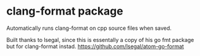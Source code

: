 # clang-format package

Automatically runs clang-format on cpp source files when saved.

Built thanks to lsegal, since this is essentally a copy of his go fmt package but for clang-format instad.
https://github.com/lsegal/atom-go-format
